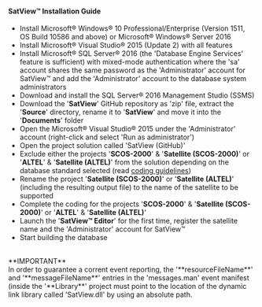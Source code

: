 #### SatView™ Installation Guide<br />
- Install Microsoft® Windows® 10 Professional/Enterprise (Version 1511, OS Build 10586 and above) or Microsoft® Windows® Server 2016
- Install Microsoft® Visual Studio® 2015 (Update 2) with all features
- Install Microsoft® SQL Server® 2016 (the 'Database Engine Services' feature is sufficient) with mixed-mode authentication where the 'sa' account shares the same password as the 'Administrator' account for SatView™ and add the 'Administrator' account to the database system administrators
- Download and install the SQL Server® 2016 Management Studio (SSMS)
- Download the '**SatView**' GitHub repository as 'zip' file, extract the '**Source**' directory, rename it to '**SatView**' and move it into the '**Documents**' folder
- Open the Microsoft® Visual Studio® 2015 under the 'Administrator' account (right-click and select 'Run as administrator')
- Open the project solution called 'SatView (GitHub)'
- Exclude either the projects '**SCOS-2000**' & '**Satellite (SCOS-2000)**' or '**ALTEL**' & '**Satellite (ALTEL)**' from the solution  depending on the database standard selected (read [coding guidelines](Coding.md))
- Rename the project '**Satellite (SCOS-2000)**' or '**Satellite (ALTEL)**' (including the resulting output file) to the name of the satellite to be supported
- Complete the coding for the projects '**SCOS-2000**' & '**Satellite (SCOS-2000)**' or '**ALTEL**' & '**Satellite (ALTEL)**'
- Launch the '**SatView™ Editor**' for the first time, register the satellite name and the 'Administrator' account for SatView™
- Start building the database

<br />  
**IMPORTANT**<br />
In order to guarantee a corrent event reporting, the '**resourceFileName**' and '**messageFileName**' entries in the 'messages.man' event manifest (inside the '**Library**' project must point to the location of the dynamic link library called 'SatView.dll' by using an absolute path.
